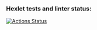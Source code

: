 ### Hexlet tests and linter status:
[![Actions Status](https://github.com/SivolonskySergey/frontend-project-lvl3/workflows/hexlet-check/badge.svg)](https://github.com/SivolonskySergey/frontend-project-lvl3/actions)